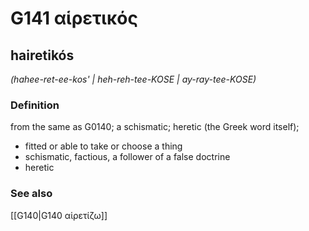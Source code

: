 # G141 αἱρετικός

## hairetikós

_(hahee-ret-ee-kos' | heh-reh-tee-KOSE | ay-ray-tee-KOSE)_

### Definition

from the same as G0140; a schismatic; heretic (the Greek word itself); 

- fitted or able to take or choose a thing
- schismatic, factious, a follower of a false doctrine
- heretic

### See also

[[G140|G140 αἱρετίζω]]
